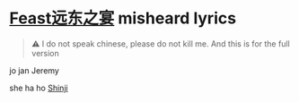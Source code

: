 # [Feast远东之宴](https://www.youtube.com/watch?v=MC-VMyYWFng) misheard lyrics
> ⚠️ I do not speak chinese, please do not kill me. And this is for the full version

jo jan Jeremy

she ha ho [Shinji](https://www.google.com/search?q=shinji+ikari+chair)
